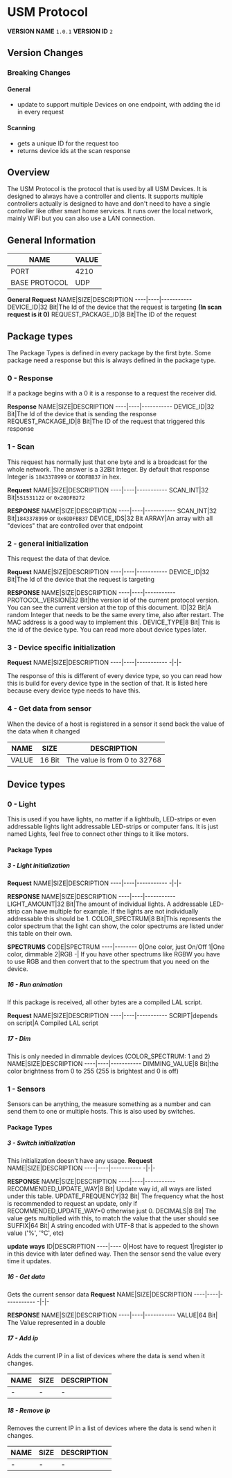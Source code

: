 # USM Protocol
**VERSION NAME** `1.0.1`
**VERSION ID** `2`

## Version Changes

### Breaking Changes
#### General
- update to support multiple Devices on one endpoint, with adding the id in every request
#### Scanning
- gets a unique ID for the request too
- returns device ids at the scan response

## Overview
The USM Protocol is the protocol that is used by all USM Devices. It is designed to always have a controller and clients. It supports multiple controllers actually is designed to have and don't need to have a single controller like other smart home services. It runs over the local network, mainly WiFi but you can also use a LAN connection.

## General Information
NAME|VALUE
----|-----
PORT|4210
BASE PROTOCOL|UDP

**General Request**
NAME|SIZE|DESCRIPTION
----|----|-----------
DEVICE_ID|32 Bit|The Id of the device that the request is targeting **(In scan request is it 0)**
REQUEST_PACKAGE_ID|8 Bit|The ID of the request

## Package types
The Package Types is defined in every package by the first byte.
Some package need a response but this is always defined in the package type.

### 0 - Response
If a package begins with a 0 it is a response to a request the receiver did.

**Response**
NAME|SIZE|DESCRIPTION
----|----|-----------
DEVICE_ID|32 Bit|The Id of the device that is sending the response
REQUEST_PACKAGE_ID|8 Bit|The ID of the request that triggered this response

### 1 - Scan
This request has normally just that one byte and is a broadcast for the whole network.
The answer is a 32Bit Integer. 
By default that response Integer is `1843378999` or `6DDFBB37` in hex.

**Request**
NAME|SIZE|DESCRIPTION
----|----|-----------
SCAN_INT|32 Bit|`551531122` or `0x20DFB272`

**RESPONSE**
NAME|SIZE|DESCRIPTION
----|----|-----------
SCAN_INT|32 Bit|`1843378999` or `0x6DDFBB37`
DEVICE_IDS|32 Bit ARRAY|An array with all "devices" that are controlled over that endpoint

### 2 - general initialization
This request the data of that device.

**Request**
NAME|SIZE|DESCRIPTION
----|----|-----------
DEVICE_ID|32 Bit|The Id of the device that the request is targeting

**RESPONSE**
NAME|SIZE|DESCRIPTION
----|----|-----------
PROTOCOL_VERSION|32 Bit|the version id of the current protocol version. You can see the current version at the top of this document.
ID|32 Bit|A random Integer that needs to be the same every time, also after restart. The MAC address is a good way to implement this .
DEVICE_TYPE|8 Bit| This is the id of the device type. You can read more about device types later.


### 3 - Device specific initialization
**Request**
NAME|SIZE|DESCRIPTION
----|----|-----------
-|-|-

The response of this is different of every device type, so you can read how this is build for every device type in the section of that. It is listed here because every device type needs to have this.

### 4 - Get data from sensor
When the device of a host is registered in a sensor it send back the value of the data when it changed

NAME|SIZE|DESCRIPTION
----|----|-----------
VALUE|16 Bit| The value is from 0 to 32768

## Device types

### 0 - Light
This is used if you have lights, no matter if a lightbulb, LED-strips or even addressable lights light addressable LED-strips or computer fans. It is just named Lights, feel free to connect other things to it like motors.

#### Package Types
##### 3 - Light initialization
**Request**
NAME|SIZE|DESCRIPTION
----|----|-----------
-|-|-

**RESPONSE**
NAME|SIZE|DESCRIPTION
----|----|-----------
LIGHT_AMOUNT|32 Bit|The amount of individual lights. A addressable LED-strip can have multiple for example. If the lights are not individually addressable this should be 1.
COLOR_SPECTRUM|8 Bit|This represents the color spectrum that the light can show, the color spectrums are listed under this table on their own.

**SPECTRUMS**
CODE|SPECTRUM
----|--------
0|One color, just On/Off
1|One color, dimmable
2|RGB
-| If you have other spectrums like RGBW you have to use RGB and then convert that to the spectrum that you need on the device.

##### 16 - Run animation
If this package is received, all other bytes are a compiled LAL script.

**Request**
NAME|SIZE|DESCRIPTION
----|----|-----------
SCRIPT|depends on script|A Compiled LAL script

##### 17 - Dim
This is only needed in dimmable devices (COLOR_SPECTRUM: 1 and 2)
NAME|SIZE|DESCRIPTION
----|----|-----------
DIMMING_VALUE|8 Bit|the color brightness from 0 to 255 (255 is brightest and 0 is off)

### 1 - Sensors
Sensors can be anything, the measure something as a number and can send them to one or multiple hosts. This is also used by switches.

#### Package Types
##### 3 - Switch initialization
This initialization doesn't have any usage.
**Request**
NAME|SIZE|DESCRIPTION
----|----|-----------
-|-|-

**RESPONSE**
NAME|SIZE|DESCRIPTION
----|----|-----------
RECOMMENDED_UPDATE_WAY|8 Bit| Update way id, all ways are listed under this table.
UPDATE_FREQUENCY|32 Bit| The frequency what the host is recommended to request an update, only if RECOMMENDED_UPDATE_WAY=0 otherwise just 0.
DECIMALS|8 Bit| The value gets multiplied with this, to match the value that the user should see
SUFFIX|64 Bit| A string encoded with UTF-8 that is appeded to the shown value ('%', '°C', etc)

**update ways**
ID|DESCRIPTION
----|----
0|Host have to request
1|register ip in this device with later defined way. Then the sensor send the value every time it updates.

##### 16 - Get data
Gets the current sensor data
**Request**
NAME|SIZE|DESCRIPTION
----|----|-----------
-|-|-

**RESPONSE**
NAME|SIZE|DESCRIPTION
----|----|-----------
VALUE|64 Bit| The Value represented in a double

##### 17 - Add ip
Adds the current IP in a list of devices where the data is send when it changes.

NAME|SIZE|DESCRIPTION
----|----|-----------
-|-|-


##### 18 - Remove ip
Removes the current IP in a list of devices where the data is send when it changes.

NAME|SIZE|DESCRIPTION
----|----|-----------
-|-|-